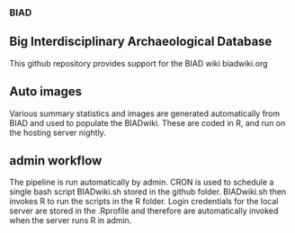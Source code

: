 ### BIAD
## Big Interdisciplinary Archaeological Database
This github repository provides support for the BIAD wiki biadwiki.org 

## Auto images
Various summary statistics and images are generated automatically from BIAD and used to populate the BIADwiki.
These are coded in R, and run on the hosting server nightly. 

## admin workflow
The pipeline is run automatically by admin.
CRON is used to schedule a single bash script BIADwiki.sh stored in the github folder.
BIADwiki.sh then invokes R to run the scripts in the R folder.
Login credentials for the local server are stored in the .Rprofile and therefore are automatically invoked when the server runs R in admin.


